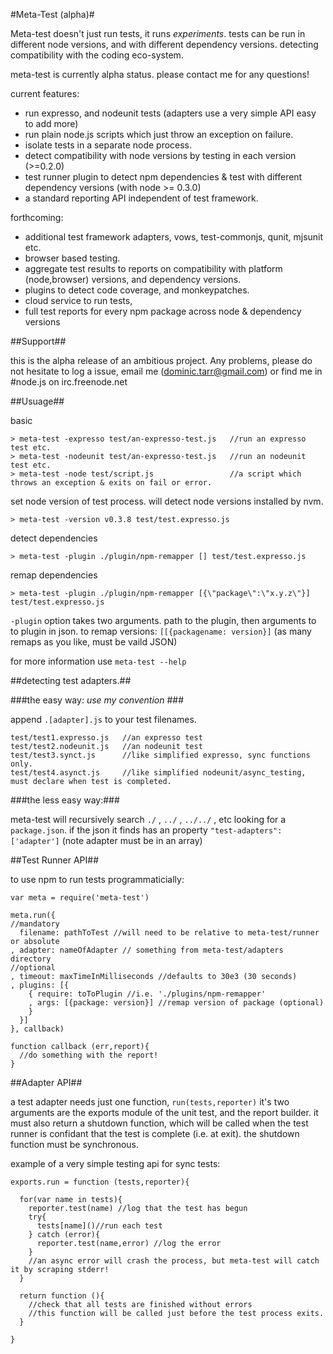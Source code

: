 
#Meta-Test (alpha)#

  Meta-test doesn't just run tests, it runs <i>experiments</i>. tests can be run in different node versions,
  and with different dependency versions. detecting compatibility with the coding eco-system.
  
  meta-test is currently alpha status. please contact me for any questions!

current features:

  * run expresso, and nodeunit tests (adapters use a very simple API easy to add more)
  * run plain node.js scripts which just throw an exception on failure.
  * isolate tests in a separate node process.
  * detect compatibility with node versions by testing in each version (>=0.2.0)
  * test runner plugin to detect npm dependencies & test with different dependency versions (with node >= 0.3.0)
  * a standard reporting API independent of test framework.

forthcoming:

  * additional test framework adapters,  vows, test-commonjs, qunit, mjsunit etc.
  * browser based testing.
  * aggregate test results to reports on compatibility with platform (node,browser) versions, and dependency versions.
  * plugins to detect code coverage, and monkeypatches.
  * cloud service to run tests, 
  * full test reports for every npm package across node & dependency versions

##Support##

this is the alpha release of an ambitious project. Any problems, please do not hesitate to log a issue, email me (dominic.tarr@gmail.com) or find me in #node.js on irc.freenode.net

##Usuage##

basic

    > meta-test -expresso test/an-expresso-test.js   //run an expresso test etc.
    > meta-test -nodeunit test/an-expresso-test.js   //run an nodeunit test etc.
    > meta-test -node test/script.js                 //a script which throws an exception & exits on fail or error.

set node version of test process. will detect node versions installed by nvm.

    > meta-test -version v0.3.8 test/test.expresso.js
    
detect dependencies

    > meta-test -plugin ./plugin/npm-remapper [] test/test.expresso.js
    
remap dependencies

    > meta-test -plugin ./plugin/npm-remapper [{\"package\":\"x.y.z\"}] test/test.expresso.js

`-plugin` option takes two arguments. path to the plugin, then arguments to to plugin in json.
to remap versions: `[[{packagename: version}]` (as many remaps as you like, must be vaild JSON)
    
    
for more information use `meta-test --help`

##detecting test adapters.##

###the easy way: <i> use my convention </i> ###

append `.[adapter].js` to your test filenames.

    test/test1.expresso.js   //an expresso test
    test/test2.nodeunit.js   //an nodeunit test
    test/test3.synct.js      //like simplified expresso, sync functions only.
    test/test4.asynct.js     //like simplified nodeunit/async_testing, must declare when test is completed.
    
###the less easy way:###

meta-test will recursively search `./` , `../` ,  `../../` , etc looking for a `package.json`.
if the json it finds has an property `"test-adapters": ['adapter']` (note adapter must be in an array)


##Test Runner API##

to use npm to run tests programmaticially:

    var meta = require('meta-test')
    
    meta.run({
    //mandatory
      filename: pathToTest //will need to be relative to meta-test/runner or absolute
    , adapter: nameOfAdapter // something from meta-test/adapters directory
    //optional
    , timeout: maxTimeInMilliseconds //defaults to 30e3 (30 seconds)
    , plugins: [{
        { require: toToPlugin //i.e. './plugins/npm-remapper'
        , args: [{package: version}] //remap version of package (optional)
        } 
      }]
    }, callback)
    
    function callback (err,report){
      //do something with the report!
    }


##Adapter API##

a test adapter needs just one function, `run(tests,reporter)` it's two arguments are the exports module of the unit test, 
and the report builder. it must also return a shutdown function, which will be called when the test runner is confidant that the test is complete (i.e. at exit). the shutdown function must be synchronous.

example of a very simple testing api for sync tests:

    exports.run = function (tests,reporter){
    
      for(var name in tests){
        reporter.test(name) //log that the test has begun
        try{
          tests[name]()//run each test      
        } catch (error){
          reporter.test(name,error) //log the error     
        }
        //an async error will crash the process, but meta-test will catch it by scraping stderr!
      }
    
      return function (){
        //check that all tests are finished without errors
        //this function will be called just before the test process exits.
      }
    
    }
